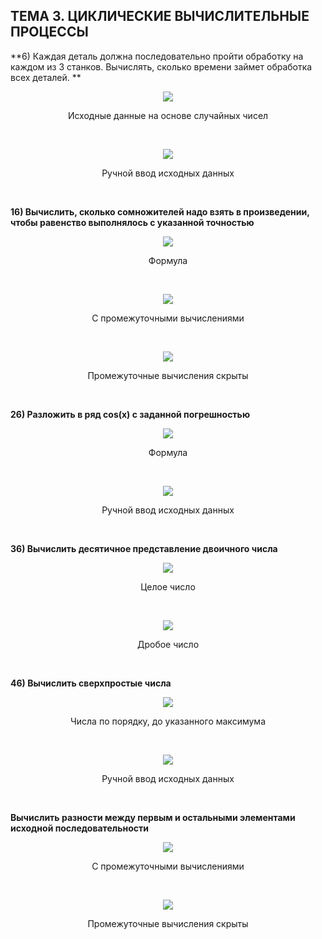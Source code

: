## ТЕМА 3. ЦИКЛИЧЕСКИЕ ВЫЧИСЛИТЕЛЬНЫЕ ПРОЦЕССЫ


**6)	Каждая деталь должна последовательно пройти обработку на каждом из 3 станков.
Вычислять, сколько времени займет обработка всех деталей.
**

<figure>
   <p align="center">
      <img src="https://github.com/dr-number/prog_lan_larionov_lab_3_cyclic_processes/blob/master/screens/6-1.jpg">
      <p align="center">Исходные данные на основе случайных чисел</p>
   </p>
</figure>
</br>

<figure>
   <p align="center">
      <img src="https://github.com/dr-number/prog_lan_larionov_lab_3_cyclic_processes/blob/master/screens/6-2.jpg">
      <p align="center">Ручной ввод исходных данных</p>
   </p>
</figure>
</br>

**16) Вычислить, сколько сомножителей надо взять в произведении, чтобы равенство выполнялось с указанной точностью**

<p align="center">
   <img src="https://github.com/dr-number/prog_lan_larionov_lab_3_cyclic_processes/blob/master/screens/16-formule.jpg">
   <p align="center">Формула</p>
</p>
</br>

<p align="center">
   <img src="https://github.com/dr-number/prog_lan_larionov_lab_3_cyclic_processes/blob/master/screens/16-1.jpg">
   <p align="center">С промежуточными вычислениями</p>
</p>
</br>

<p align="center">
   <img src="https://github.com/dr-number/prog_lan_larionov_lab_3_cyclic_processes/blob/master/screens/16-2.jpg">
   <p align="center">Промежуточные вычисления скрыты</p>
</p>
</br>

**26) Разложить в ряд cos(x) с заданной погрешностью**

<p align="center">
   <img src="https://github.com/dr-number/prog_lan_larionov_lab_3_cyclic_processes/blob/master/screens/26-formule.jpg">
   <p align="center">Формула</p>
</p>
</br>

<figure>
   <p align="center">
      <img src="https://github.com/dr-number/prog_lan_larionov_lab_3_cyclic_processes/blob/master/screens/26-1.jpg">
      <p align="center">Ручной ввод исходных данных</p>
   </p>
</figure>
</br>

**36) Вычислить десятичное представление двоичного числа**

<figure>
   <p align="center">
      <img src="https://github.com/dr-number/prog_lan_larionov_lab_3_cyclic_processes/blob/master/screens/36-1.jpg">
      <p align="center">Целое число</p>
   </p>
</figure>
</br>

<figure>
   <p align="center">
      <img src="https://github.com/dr-number/prog_lan_larionov_lab_3_cyclic_processes/blob/master/screens/36-2.jpg">
      <p align="center">Дробое число</p>
   </p>
</figure>
</br>

**46) Вычислить сверхпростые числа**
<figure>
   <p align="center">
      <img src="https://github.com/dr-number/prog_lan_larionov_lab_3_cyclic_processes/blob/master/screens/46-1.jpg">
      <p align="center">Числа по порядку, до указанного максимума</p>
   </p>
</figure>
</br>

<figure>
   <p align="center">
      <img src="https://github.com/dr-number/prog_lan_larionov_lab_3_cyclic_processes/blob/master/screens/46-2.jpg">
      <p align="center">Ручной ввод исходных данных</p>
   </p>
</figure>
</br>

**Вычислить разности между первым и остальными элементами исходной последовательности**
<figure>
   <p align="center">
      <img src="https://github.com/dr-number/prog_lan_larionov_lab_3_cyclic_processes/blob/master/screens/56-1.jpg">
      <p align="center">С промежуточными вычислениями</p>
   </p>
</figure>
</br>

<p align="center">
   <img src="https://github.com/dr-number/prog_lan_larionov_lab_3_cyclic_processes/blob/master/screens/56-2.jpg">
   <p align="center">Промежуточные вычисления скрыты</p>
</p>
</br>
